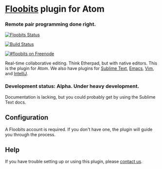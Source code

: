 # [Floobits](https://floobits.com/) plugin for Atom

### Remote pair programming done right.

[![Floobits Status](https://floobits.com/Floobits/atom.svg)](https://floobits.com/Floobits/atom/redirect)

[![Build Status](https://travis-ci.org/Floobits/floobits-atom.svg?branch=master)](https://travis-ci.org/Floobits/floobits-atom)

[![#floobits on Freenode](http://img.shields.io/Freenode/%23floobits.png)](https://webchat.freenode.net/?channels=floobits)


Real-time collaborative editing. Think Etherpad, but with native editors. This is the plugin for Atom. We also have plugins for [Sublime Text](https://github.com/Floobits/floobits-sublime), [Emacs](https://github.com/Floobits/floobits-emacs), [Vim](https://github.com/Floobits/floobits-vim), and [IntelliJ](https://github.com/Floobits/floobits-intellij).

### Development status: Alpha. Under heavy development.

Documentation is lacking, but you could probably get by using the Sublime Text docs.

## Configuration

A Floobits account is required.  If you don't have one, the plugin will guide you through the process.

## Help

If you have trouble setting up or using this plugin, please [contact us](https://floobits.com/help#support).
